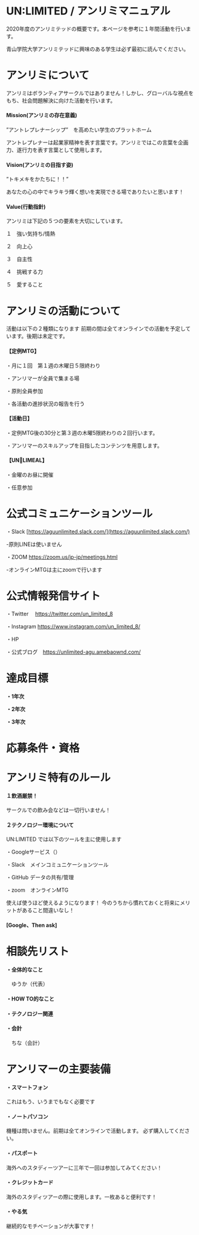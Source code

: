 # UN:LIMITED / アンリミマニュアル

2020年度のアンリミテッドの概要です。本ページを参考に１年間活動を行います。

青山学院大学アンリミテッドに興味のある学生は必ず最初に読んでください。






# アンリミについて

アンリミはボランティアサークルではありません！しかし、グローバルな視点をもち、社会問題解決に向けた活動を行います。

<h4>Mission(アンリミの存在意義)</h4>
”アントレプレナーシップ”　を高めたい学生のプラットホーム

アントレプレナーは起業家精神を表す言葉です。アンリミではこの言葉を企画力、遂行力を表す言葉として使用します。

<h4>Vision(アンリミの目指す姿)</h4>
”トキメキをかたちに！！”

あなたの心の中でキラキラ輝く想いを実現できる場でありたいと思います！

<h4>Value(行動指針)</h4>

アンリミは下記の５つの要素を大切にしています。

１　強い気持ち/情熱
  
２　向上心

３　自主性

４　挑戦する力

５　愛すること


# アンリミの活動について
活動は以下の２種類になります
前期の間は全てオンラインでの活動を予定しています。後期は未定です。

<h4>【定例MTG】</h4>

・月に１回　第１週の木曜日５限終わり

・アンリマーが全員で集まる場

・原則全員参加

・各活動の進捗状況の報告を行う

<h4>【活動日】</h4>
・定例MTG後の30分と第３週の木曜5限終わりの２回行います。

・アンリマーのスキルアップを目指したコンテンツを用意します。

<h4>【UN🍴LIMEAL】</h4>

・金曜のお昼に開催

・任意参加

# 公式コミュニケーションツール

・Slack [https://aguunlimited.slack.com/](https://aguunlimited.slack.com/)

-原則LINEは使いません

・ZOOM  https://zoom.us/jp-jp/meetings.html

-オンラインMTGは主にzoomで行います

# 公式情報発信サイト

・Twitter　 https://twitter.com/un_limited_8

・Instagram  https://www.instagram.com/un_limited_8/

・HP　

・公式ブログ　https://unlimited-agu.amebaownd.com/


# 達成目標
<h4>
 
・1年次
  
・2年次

・3年次

</h4>

# 応募条件・資格



# アンリミ特有のルール

<h4>１飲酒厳禁！</h4>

サークルでの飲み会などは一切行いません！

<h4>２テクノロジー環境について</h4>

UN:LIMITED では以下のツールを主に使用します

・Googleサービス（）
  
・Slack　メインコミュニケーションツール

・GitHub データの共有/管理

・zoom　オンラインMTG


使えば使うほど使えるようになります！
今のうちから慣れておくと将来にメリットがあること間違いなし！


<h4>[Google、Then ask]</h4>

# 相談先リスト

<h4>・全体的なこと</h4>　ゆうか（代表）
 
<h4>・HOW TO的なこと</h4>
  
<h4>・テクノロジー関連</h4>

<h4>・会計</h4>　ちな（会計）



# アンリマーの主要装備

<h4>・スマートフォン</h4>
  これはもう、いうまでもなく必要です
  
<h4>・ノートパソコン</h4>
  機種は問いません。前期は全てオンラインで活動します。
  必ず購入してください。
  
<h4>・パスポート</h4>
海外へのスタディーツアーに三年で一回は参加してみてください！

<h4>・クレジットカード</h4>
海外のスタディツアーの際に使用します。一枚あると便利です！

<h4>・やる気</h4>
継続的なモチベーションが大事です！


